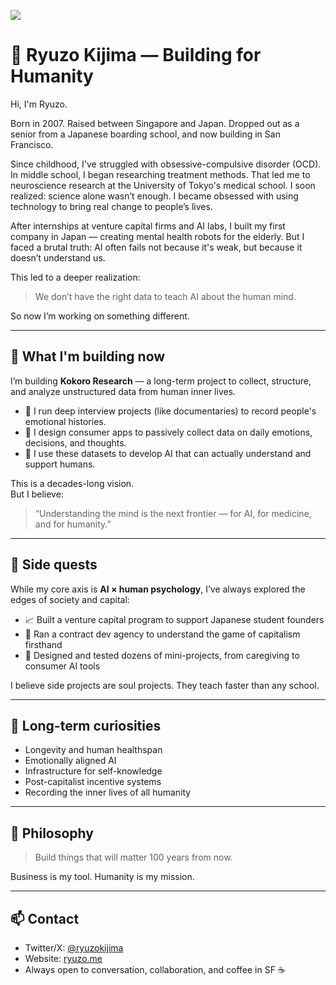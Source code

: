 [![](https://readme-typing-svg.herokuapp.com/?lines=Hi+I'm+Ryuzo+Kijima;Neuroscience+×+AI+×+Humanity;Building+projects+for+the+next+100+years&center=true&width=500&height=45)](https://x.com/ryuzokijima)

# 🧬 Ryuzo Kijima — Building for Humanity

Hi, I'm Ryuzo.

Born in 2007. Raised between Singapore and Japan. Dropped out as a senior from a Japanese boarding school, and now building in San Francisco.

Since childhood, I've struggled with obsessive-compulsive disorder (OCD). In middle school, I began researching treatment methods. That led me to neuroscience research at the University of Tokyo's medical school. I soon realized: science alone wasn’t enough. I became obsessed with using technology to bring real change to people’s lives.

After internships at venture capital firms and AI labs, I built my first company in Japan — creating mental health robots for the elderly. But I faced a brutal truth: AI often fails not because it's weak, but because it doesn’t understand us.

This led to a deeper realization:  
> We don’t have the right data to teach AI about the human mind.

So now I’m working on something different.

---

## 🧠 What I'm building now

I’m building **Kokoro Research** — a long-term project to collect, structure, and analyze unstructured data from human inner lives.

- 🎤 I run deep interview projects (like documentaries) to record people's emotional histories.  
- 📱 I design consumer apps to passively collect data on daily emotions, decisions, and thoughts.  
- 🧠 I use these datasets to develop AI that can actually understand and support humans.

This is a decades-long vision.  
But I believe:  
> “Understanding the mind is the next frontier — for AI, for medicine, and for humanity.”

---

## 🧩 Side quests

While my core axis is **AI × human psychology**, I’ve always explored the edges of society and capital:

- 📈 Built a venture capital program to support Japanese student founders
- 🧳 Ran a contract dev agency to understand the game of capitalism firsthand
- 🧠 Designed and tested dozens of mini-projects, from caregiving to consumer AI tools

I believe side projects are soul projects. They teach faster than any school.

---

## 🔭 Long-term curiosities

- Longevity and human healthspan  
- Emotionally aligned AI  
- Infrastructure for self-knowledge  
- Post-capitalist incentive systems  
- Recording the inner lives of all humanity

---

## 🌱 Philosophy

> Build things that will matter 100 years from now.

Business is my tool. Humanity is my mission.

---

## 📫 Contact

- Twitter/X: [@ryuzokijima](https://x.com/ryuzokijima)  
- Website: [ryuzo.me](https://ryuzo.me)  
- Always open to conversation, collaboration, and coffee in SF ☕
